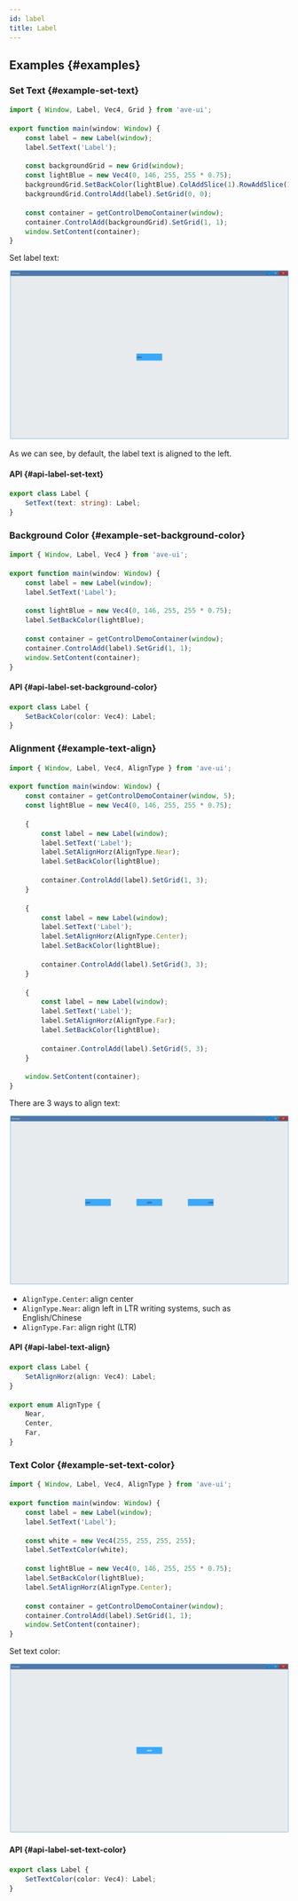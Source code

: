 ```yaml
---
id: label
title: Label
---
```


## Examples {#examples}

### Set Text {#example-set-text}

```ts {4-5}
import { Window, Label, Vec4, Grid } from 'ave-ui';

export function main(window: Window) {
    const label = new Label(window);
    label.SetText('Label');

    const backgroundGrid = new Grid(window);
    const lightBlue = new Vec4(0, 146, 255, 255 * 0.75);
    backgroundGrid.SetBackColor(lightBlue).ColAddSlice(1).RowAddSlice(1);
    backgroundGrid.ControlAdd(label).SetGrid(0, 0);

    const container = getControlDemoContainer(window);
    container.ControlAdd(backgroundGrid).SetGrid(1, 1);
    window.SetContent(container);
}
```

Set label text:

![label set text](./assets/label-set-text.png)

As we can see, by default, the label text is aligned to the left.

#### API {#api-label-set-text}

```ts
export class Label {
    SetText(text: string): Label;
}
```

### Background Color {#example-set-background-color}

```ts {7-8}
import { Window, Label, Vec4 } from 'ave-ui';

export function main(window: Window) {
    const label = new Label(window);
    label.SetText('Label');

    const lightBlue = new Vec4(0, 146, 255, 255 * 0.75);
    label.SetBackColor(lightBlue);

    const container = getControlDemoContainer(window);
    container.ControlAdd(label).SetGrid(1, 1);
    window.SetContent(container);
}
```

#### API {#api-label-set-background-color}

```ts
export class Label {
    SetBackColor(color: Vec4): Label;
}
```

### Alignment {#example-text-align}

```ts {10,19,28}
import { Window, Label, Vec4, AlignType } from 'ave-ui';

export function main(window: Window) {
    const container = getControlDemoContainer(window, 5);
    const lightBlue = new Vec4(0, 146, 255, 255 * 0.75);

    {
        const label = new Label(window);
        label.SetText('Label');
        label.SetAlignHorz(AlignType.Near);
        label.SetBackColor(lightBlue);

        container.ControlAdd(label).SetGrid(1, 3);
    }

    {
        const label = new Label(window);
        label.SetText('Label');
        label.SetAlignHorz(AlignType.Center);
        label.SetBackColor(lightBlue);

        container.ControlAdd(label).SetGrid(3, 3);
    }

    {
        const label = new Label(window);
        label.SetText('Label');
        label.SetAlignHorz(AlignType.Far);
        label.SetBackColor(lightBlue);

        container.ControlAdd(label).SetGrid(5, 3);
    }

    window.SetContent(container);
}
```

There are 3 ways to align text:

![label text align](./assets/label-text-align.png)

-   `AlignType.Center`: align center
-   `AlignType.Near`: align left in LTR writing systems, such as English/Chinese
-   `AlignType.Far`: align right (LTR)

#### API {#api-label-text-align}

```ts
export class Label {
    SetAlignHorz(align: Vec4): Label;
}

export enum AlignType {
    Near,
    Center,
    Far,
}
```

### Text Color {#example-set-text-color}

```ts {7-8}
import { Window, Label, Vec4, AlignType } from 'ave-ui';

export function main(window: Window) {
    const label = new Label(window);
    label.SetText('Label');

    const white = new Vec4(255, 255, 255, 255);
    label.SetTextColor(white);

    const lightBlue = new Vec4(0, 146, 255, 255 * 0.75);
    label.SetBackColor(lightBlue);
    label.SetAlignHorz(AlignType.Center);

    const container = getControlDemoContainer(window);
    container.ControlAdd(label).SetGrid(1, 1);
    window.SetContent(container);
}
```

Set text color:

![label text color](./assets/label-text-color.png)

#### API {#api-label-set-text-color}

```ts
export class Label {
    SetTextColor(color: Vec4): Label;
}
```
